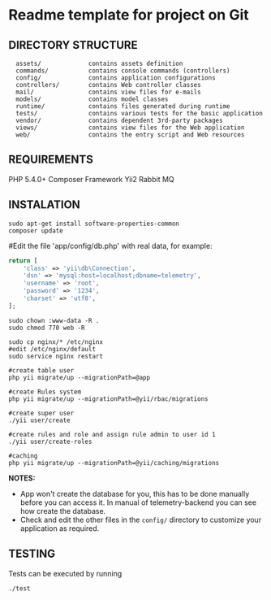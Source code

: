 # Readme template for project on Git

DIRECTORY STRUCTURE
-------------------

      assets/             contains assets definition
      commands/           contains console commands (controllers)
      config/             contains application configurations
      controllers/        contains Web controller classes
      mail/               contains view files for e-mails
      models/             contains model classes
      runtime/            contains files generated during runtime
      tests/              contains various tests for the basic application
      vendor/             contains dependent 3rd-party packages
      views/              contains view files for the Web application
      web/                contains the entry script and Web resources



REQUIREMENTS
------------
PHP 5.4.0+
Composer
Framework Yii2
Rabbit MQ

INSTALATION
------------

```
sudo apt-get install software-properties-common
composer update
```

#Edit the file 'app/config/db.php' with real data, for example:
```php
return [
    'class' => 'yii\db\Connection',
    'dsn' => 'mysql:host=localhost;dbname=telemetry',
    'username' => 'root',
    'password' => '1234',
    'charset' => 'utf8',
];

```

```
sudo chown :www-data -R .
sudo chmod 770 web -R

sudo cp nginx/* /etc/nginx
#edit /etc/nginx/default
sudo service nginx restart

#create table user
php yii migrate/up --migrationPath=@app 

#create Rules system
php yii migrate/up --migrationPath=@yii/rbac/migrations

#create super user
./yii user/create

#create rules and role and assign rule admin to user id 1
./yii user/create-roles

#caching
php yii migrate/up --migrationPath=@yii/caching/migrations
```


**NOTES:**
- App won't create the database for you, this has to be done manually before you can access it. In manual of
  telemetry-backend you can see how create the database.
- Check and edit the other files in the `config/` directory to customize your application as required.


TESTING
-------
Tests can be executed by running
```
./test
```
